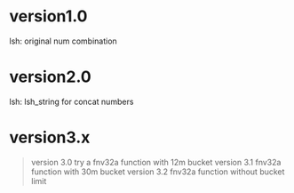 version1.0
===========
lsh: original num combination


version2.0
===========
lsh: lsh_string for concat numbers


version3.x
==========
> version 3.0
	try a fnv32a function with 12m bucket
> version 3.1
	fnv32a function with 30m bucket
> version 3.2
	fnv32a function without bucket limit


